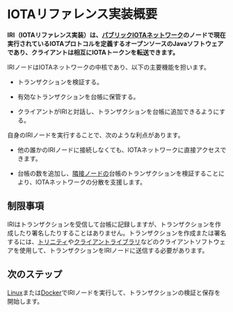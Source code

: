# IOTAリファレンス実装概要
<!-- # IOTA reference implementation overview -->

**IRI（IOTAリファレンス実装）は、[パブリックIOTAネットワーク](root://getting-started/0.1/network/iota-networks.md)のノードで現在実行されているIOTAプロトコルを定義するオープンソースのJavaソフトウェアであり、クライアントは相互にIOTAトークンを転送できます。**
<!-- **The IRI (IOTA reference implementation) is open-source Java software that defines the IOTA protocol that currently runs on nodes in the [public IOTA networks](root://getting-started/0.1/network/iota-networks.md), where clients can transfer the IOTA token among each other.** -->

IRIノードはIOTAネットワークの中核であり、以下の主要機能を担います。
<!-- IRI nodes are the core of an IOTA network, and are responsible for the following key functions: -->

- トランザクションを検証する。
<!-- - Validate transactions -->
- 有効なトランザクションを台帳に保管する。
<!-- - Store valid transactions in a ledger -->
- クライアントがIRIと対話し、トランザクションを台帳に追加できるようにする。
<!-- - Allow clients to interact with the IRI and have their transactions appended to the ledger -->

自身のIRIノードを実行することで、次のような利点があります。
<!-- By running your own IRI node you have the following benefits: -->

- 他の誰かのIRIノードに接続しなくても、IOTAネットワークに直接アクセスできます。
<!-- - You have direct access to an IOTA network instead of having to connect to someone else's IRI node -->
- 台帳の数を追加し、[隣接ノードの](root://getting-started/0.1/network/nodes.md#neighbors)台帳のトランザクションを検証することにより、IOTAネットワークの分散を支援します。
<!-- - You help the IOTA network to become more distributed by adding to the number of ledgers and validating the transactions in your [neighbor's](root://getting-started/0.1/network/nodes.md#neighbors) ledgers -->

## 制限事項
<!-- ## Limitations -->

IRIはトランザクションを受信して台帳に記録しますが、トランザクションを作成したり署名したりすることはありません。トランザクションを作成または署名するには、[トリニティ](root://wallets/0.1/trinity/introduction/overview.md)や[クライアントライブラリ](root://client-libraries/0.1/introduction/overview.md)などのクライアントソフトウェアを使用して、トランザクションをIRIノードに送信する必要があります。
<!-- The IRI receives transactions and records them in its ledger, it doesn't create or sign transactions. To create or sign transactions, you must use client software such as [Trinity](root://wallets/0.1/trinity/introduction/overview.md) or a [client library](root://client-libraries/0.1/introduction/overview.md) and send the transactions to an IRI node. -->

## 次のステップ
<!-- ## Next steps -->

[Linux](../how-to-guides/run-an-iri-node-on-linux.md)または[Docker](../how-to-guides/run-an-iri-node-in-docker.md)でIRIノードを実行して、トランザクションの検証と保存を開始します。
<!-- Run an IRI node on [Linux](../how-to-guides/run-an-iri-node-on-linux.md) or [Docker](../how-to-guides/run-an-iri-node-in-docker.md) to get started with validating and storing transactions. -->
